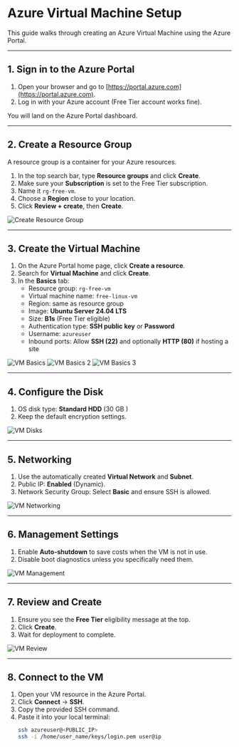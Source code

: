 # Azure Virtual Machine Setup 

This guide walks through creating an Azure Virtual Machine using the Azure Portal.  

---

## 1. Sign in to the Azure Portal
1. Open your browser and go to [https://portal.azure.com](https://portal.azure.com).
2. Log in with your Azure account (Free Tier account works fine).

You will land on the Azure Portal dashboard.

---

## 2. Create a Resource Group
A resource group is a container for your Azure resources.

1. In the top search bar, type **Resource groups** and click **Create**.
2. Make sure your **Subscription** is set to the Free Tier subscription.
3. Name it `rg-free-vm`.
4. Choose a **Region** close to your location.
5. Click **Review + create**, then **Create**.

![Create Resource Group](https://raw.githubusercontent.com/apdevops-admin/Azure-VirtualBox-migration-fromDigitalOcean-to-Azure-WordPress-Azure-MySQL-Azure-Blob-Storage/main/screenshots/create_resource_group.png)



---

## 3. Create the Virtual Machine
1. On the Azure Portal home page, click **Create a resource**.
2. Search for **Virtual Machine** and click **Create**.
3. In the **Basics** tab:
   - Resource group: `rg-free-vm`
   - Virtual machine name: `free-linux-vm`
   - Region: same as resource group
   - Image: **Ubuntu Server 24.04 LTS**
   - Size: **B1s** (Free Tier eligible)
   - Authentication type: **SSH public key** or **Password**
   - Username: `azureuser`
   - Inbound ports: Allow **SSH (22)** and optionally **HTTP (80)** if hosting a site

![VM Basics](https://raw.githubusercontent.com/apdevops-admin/Azure-VirtualBox-migration-fromDigitalOcean-to-Azure-WordPress-Azure-MySQL-Azure-Blob-Storage/main/screenshots/vm_basics1.png)
![VM Basics 2](https://raw.githubusercontent.com/apdevops-admin/Azure-VirtualBox-migration-fromDigitalOcean-to-Azure-WordPress-Azure-MySQL-Azure-Blob-Storage/main/screenshots/vm_basics2.png)
![VM Basics 3](https://raw.githubusercontent.com/apdevops-admin/Azure-VirtualBox-migration-fromDigitalOcean-to-Azure-WordPress-Azure-MySQL-Azure-Blob-Storage/main/screenshots/vm_basics3.png)


---

## 4. Configure the Disk
1. OS disk type: **Standard HDD** (30 GB )
2. Keep the default encryption settings.

![VM Disks](https://raw.githubusercontent.com/apdevops-admin/Azure-VirtualBox-migration-fromDigitalOcean-to-Azure-WordPress-Azure-MySQL-Azure-Blob-Storage/main/screenshots/vm_disks.png)


---

## 5. Networking
1. Use the automatically created **Virtual Network** and **Subnet**.
2. Public IP: **Enabled** (Dynamic).
3. Network Security Group: Select **Basic** and ensure SSH is allowed.

![VM Networking](https://raw.githubusercontent.com/apdevops-admin/Azure-VirtualBox-migration-fromDigitalOcean-to-Azure-WordPress-Azure-MySQL-Azure-Blob-Storage/main/screenshots/vm_networking.png)


---

## 6. Management Settings
1. Enable **Auto-shutdown** to save costs when the VM is not in use.
2. Disable boot diagnostics unless you specifically need them.

![VM Management](https://raw.githubusercontent.com/apdevops-admin/Azure-VirtualBox-migration-fromDigitalOcean-to-Azure-WordPress-Azure-MySQL-Azure-Blob-Storage/main/screenshots/vm_management.png)

---

## 7. Review and Create
1. Ensure you see the **Free Tier** eligibility message at the top.
2. Click **Create**.
3. Wait for deployment to complete.

![VM Review](https://raw.githubusercontent.com/apdevops-admin/Azure-VirtualBox-migration-fromDigitalOcean-to-Azure-WordPress-Azure-MySQL-Azure-Blob-Storage/main/screenshots/vm_review.png)

---

## 8. Connect to the VM
1. Open your VM resource in the Azure Portal.
2. Click **Connect** → **SSH**.
3. Copy the provided SSH command.
4. Paste it into your local terminal:
   ```bash
   ssh azureuser@<PUBLIC_IP>
   ssh -i /home/user_name/keys/login.pem user@ip
   
